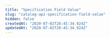 ```yaml
---
title: "Specification Field Value"
slug: "catalog-api-specification-field-value"
hidden: false
createdAt: "2020-07-02T20:45:34.924Z"
updatedAt: "2020-07-02T20:45:34.924Z"
---
```


